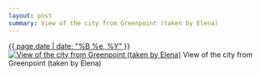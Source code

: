 ```yaml
---
layout: post
summary: View of the city from Greenpoint (taken by Elena)
---
```


<p>
  <time><a href="/458">{{ page.date | date: "%B %e, %Y" }}</a></time>
  <a href="/458"><img src="{{ site.assets_url }}/458-640.jpg" srcset="{{ site.assets_url }}/458-1280.jpg 1280w, {{ site.assets_url }}/458-960.jpg 960w, {{ site.assets_url }}/458-640.jpg 640w, {{ site.assets_url }}/458-320.jpg 320w" sizes="(min-width: 700px) 50vw, calc(100vw - 2rem)" alt="View of the city from Greenpoint (taken by Elena)" /></a>
  <span>View of the city from Greenpoint (taken by Elena)</span>
</p>
